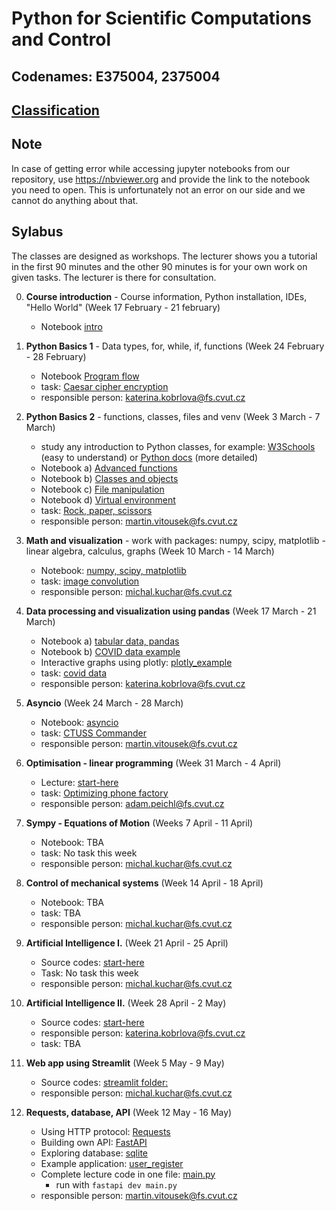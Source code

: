 # Python for Scientific Computations and Control 
## Codenames: E375004, 2375004

## [Classification](courses/classification.md)

## Note

In case of getting error while accessing jupyter notebooks from our repository, use https://nbviewer.org and provide the link to the notebook you need to open. This is unfortunately not an error on our side and we cannot do anything about that.

## Sylabus
The classes are designed as workshops. The lecturer shows you a tutorial in the first 90 minutes and the other 90 minutes is for your own work on given tasks. The lecturer is there for consultation.

0. **Course introduction** - Course information, Python installation, IDEs, "Hello World" (Week 17 February - 21 february)

   - Notebook [intro](courses/intro.md)

1. **Python Basics 1** - Data types, for, while, if, functions (Week 24 February - 28 February)

   - Notebook [Program flow](courses/E375004/python_basics_1/basics_01.ipynb)
   - task: [Caesar cipher encryption](https://github.com/CVUT-FS-12110/Python-for-Scientific-Computations-and-Control/blob/master/tasks/EN_Caesar_cipher_encryption.ipynb)
   - responsible person: katerina.kobrlova@fs.cvut.cz
   
1. **Python Basics 2** - functions, classes, files and venv (Week 3 March - 7 March)

   - study any introduction to Python classes, for example: [W3Schools](https://www.w3schools.com/python/python_classes.asp) (easy to understand) or [Python docs](https://docs.python.org/3/tutorial/classes.html) (more detailed)
   - Notebook a) [Advanced functions](courses/E375004/python_basics_2/basics_02a_functions_adv.ipynb)
   - Notebook b) [Classes and objects](courses/E375004/python_basics_2/basics_02b_oop.ipynb)
   - Notebook c) [File manipulation](courses/E375004/python_basics_2/basics_02c_files.ipynb)
   - Notebook d) [Virtual environment](courses/E375004/python_basics_2/basics_02d_venv.ipynb)
   - task: [Rock, paper, scissors](https://github.com/CVUT-FS-12110/Python-for-Scientific-Computations-and-Control/tree/master/tasks/rock_paper_scissors)
   - responsible person: martin.vitousek@fs.cvut.cz

1. **Math and visualization** - work with packages: numpy, scipy, matplotlib - linear algebra, calculus, graphs (Week 10 March - 14 March)

   - Notebook: [numpy, scipy, matplotlib](courses/E375004/numpy_matplotlib/numpy_matplotlib.ipynb)
   - task: [image convolution](tasks/convolution/EN_numpy_convolution_filter.ipynb)
   - responsible person: michal.kuchar@fs.cvut.cz


1. **Data processing and visualization using pandas** (Week 17 March - 21 March)

   - Notebook a) [tabular data, pandas](courses/E375004/data_pandas/basics_01.ipynb)
   - Notebook b) [COVID data example](courses/E375004/data_pandas/basics_02.ipynb)
   - Interactive graphs using plotly: [plotly_example](courses/E375004/data_pandas/visualization.ipynb)
   - task: [covid data](tasks/EN_pandas_covid_2.ipynb)
   - responsible person: katerina.kobrlova@fs.cvut.cz

1. **Asyncio** (Week 24 March - 28 March)

   - Notebook: [asyncio](courses/E375004/asyncio/asyncio.ipynb)
   - task: [CTUSS Commander](tasks/ctuss_commander/README.md)
   - responsible person: martin.vitousek@fs.cvut.cz

1. **Optimisation - linear programming** (Week 31 March - 4 April)

   - Lecture: [start-here](courses/E375004/optimisation/cvxpy.md)
   - task: [Optimizing phone factory](tasks/EN_cvxpy_factory.ipynb)
   - responsible person: adam.peichl@fs.cvut.cz

1. **Sympy - Equations of Motion** (Weeks 7 April - 11 April)

   - Notebook: TBA
   - task: No task this week
   - responsible person: michal.kuchar@fs.cvut.cz


1. **Control of mechanical systems** (Week 14 April - 18 April)

   - Notebook: TBA
   - task: TBA
   - responsible person: michal.kuchar@fs.cvut.cz

1. **Artificial Intelligence I.** (Week 21 April - 25 April)

    - Source codes: [start-here](courses/E375004/ai_chapter1/ai_chapter1.md)
    - Task: No task this week
    - responsible person: michal.kuchar@fs.cvut.cz


1. **Artificial Intelligence II.** (Week 28 April - 2 May)

    - Source codes: [start-here](courses/E375004/ai_chapter2/ai_chapter2.md)
    - responsible person: katerina.kobrlova@fs.cvut.cz
    - task: TBA


1. **Web app using Streamlit** (Week 5 May - 9 May)

    - Source codes: [streamlit folder:](courses/E375004/streamlit)
    - responsible person: michal.kuchar@fs.cvut.cz


1. **Requests, database, API** (Week 12 May - 16 May)

    - Using HTTP protocol: [Requests](courses/E375004/requests_api_db/requests.ipynb)
    - Building own API: [FastAPI](courses/E375004/requests_api_db/fastapi.ipynb)
    - Exploring database: [sqlite](courses/E375004/requests_api_db/sqlite_db.ipynb)
    - Example application: [user_register](courses/E375004/requests_api_db/user_register.ipynb)
    - Complete lecture code in one file: [main.py](courses/E375004/requests_api_db/main.py)
        - run with `fastapi dev main.py`
    - responsible person: martin.vitousek@fs.cvut.cz

